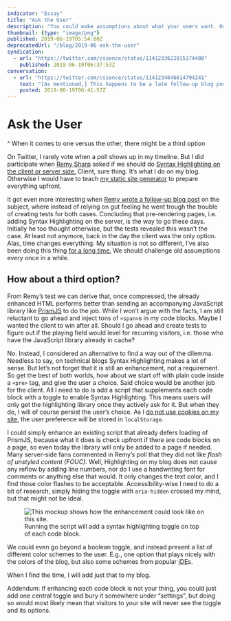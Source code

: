 ```yaml
---
indicator: "Essay"
title: "Ask the User"
description: "You could make assumptions about what your users want. Or you could just ask them."
thumbnail: {type: "image/png"}
published: 2019-06-19T05:54:00Z
deprecatedUrl: "/blog/2019-06-ask-the-user"
syndication:
  - url: "https://twitter.com/cssence/status/1141233622915174400"
    published: 2019-06-19T06:37:53Z
conversation:
  - url: "https://twitter.com/cssence/status/1141234646614794241"
    text: "[As mentioned,] This happens to be a late follow-up blog post on this excellent article by [@rem](https://twitter.com/rem) [remysharp.com/2019/04/09/code-highlighting-server-or-client](https://remysharp.com/2019/04/09/code-highlighting-server-or-client)"
    posted: 2019-06-19T06:41:57Z
---
```


# Ask the User
^ When it comes to one versus the other, there might be a third option

On Twitter, I rarely vote when a poll shows up in my timeline. But I did participate when [Remy Sharp](https://twitter.com/rem) asked if we should do [Syntax Highlighting on the client or server side.](https://mobile.twitter.com/rem/status/1112821258259922950) Client, sure thing. It’s what I do on my blog. Otherwise I would have to teach [my static site generator](/2017/on-using-static-site-generators) to prepare everything upfront.

It got even more interesting when [Remy wrote a follow-up blog post](https://remysharp.com/2019/04/09/code-highlighting-server-or-client) on the subject, where instead of relying on gut feeling he went trough the trouble of creating tests for both cases. Concluding that pre-rendering pages, i.e. adding Syntax Highlighting on the server, is the way to go these days. Initially he too thought otherwise, but the tests revealed this wasn’t the case. At least not anymore, back in the day the client was the only option. Alas, time changes everything. My situation is not so different, I’ve also been doing this thing [for a long time.](/2017/being-online-for-20-years) We should challenge old assumptions every once in a while.

## How about a third option?

From Remy’s test we can derive that, once compressed, the already enhanced HTML performs better than sending an accompanying JavaScript library like [PrismJS](https://prismjs.com/) to do the job. While I won’t argue with the facts, I am still reluctant to go ahead and inject tons of `<span>`s in my code blocks. Maybe I wanted the client to win after all. Should I go ahead and create tests to figure out if the playing field would level for recurring visitors, i.e. those who have the JavaScript library already in cache?

No. Instead, I considered an alternative to find a way out of the dilemma. Needless to say, on technical blogs Syntax Highlighting makes a lot of sense. But let’s not forget that it is still an enhancement, not a requirement. So get the best of both worlds, how about we start off with plain code inside a `<pre>` tag, and give the user a choice. Said choice would be another job for the client. All I need to do is add a script that supplements each code block with a toggle to enable Syntax Highlighting. This means users will only get the highlighting library once they actively ask for it. But when they do, I will of course persist the user’s choice. As I [do not use cookies on my site](/about/privacy), the user preference will be stored in `localStorage`.

I could simply enhance an existing script that already defers loading of PrismJS, because what it does is check upfront if there are code blocks on a page, so even today the library will only be added to a page if needed. Many server-side fans commented in Remy’s poll that they did not like _flash of unstyled content (FOUC)._ Well, Highlighting on my blog does not cause any reflow by adding line numbers, nor do I use a handwriting font for comments or anything else that would. It only changes the text color, and I find those color flashes to be acceptable. Accessibility-wise I need to do a bit of research, simply hiding the toggle with `aria-hidden` crossed my mind, but that might not be ideal.

<figure><img src="/2019/ask-the-user.syntax-highlighting.png" alt="This mockup shows how the enhancement could look like on this site."><figcaption>Running the script will add a syntax highlighting toggle on top of each code block.</figcaption></figure>

We could even go beyond a boolean toggle, and instead present a list of different color schemes to the user. E.g., one option that plays nicely with the colors of the blog, but also some schemes from popular <abbr title="Integrated Development Environment">IDE</abbr>s.

When I find the time, I will add just that to my blog.

Addendum: If enhancing each code block is not your thing, you could just add one central toggle and bury it somewhere under “settings”, but doing so would most likely mean that visitors to your site will never see the toggle and its options.
